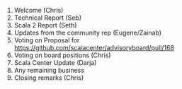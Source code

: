 1. Welcome (Chris)
2. Technical Report (Seb)
3. Scala 2 Report (Seth)
4. Updates from the community rep (Eugene/Zainab)
5. Voting on Proposal for https://github.com/scalacenter/advisoryboard/pull/168
6. Voting on board positions (Chris)
7.  Scala Center Update (Darja)
8. Any remaining business
9. Closing remarks (Chris)
